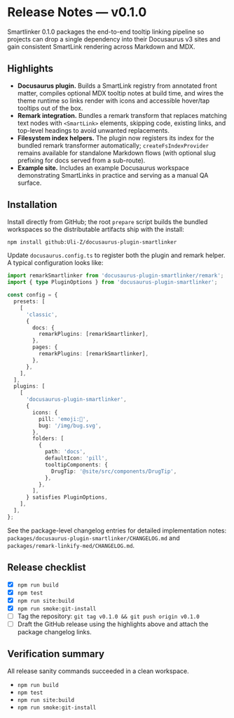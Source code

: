 # Release Notes — v0.1.0

Smartlinker 0.1.0 packages the end-to-end tooltip linking pipeline so projects can drop a single dependency into their Docusaurus v3 sites and gain consistent SmartLink rendering across Markdown and MDX.

## Highlights

- **Docusaurus plugin.** Builds a SmartLink registry from annotated front matter, compiles optional MDX tooltip notes at build time, and wires the theme runtime so links render with icons and accessible hover/tap tooltips out of the box.
- **Remark integration.** Bundles a remark transform that replaces matching text nodes with `<SmartLink>` elements, skipping code, existing links, and top-level headings to avoid unwanted replacements.
- **Filesystem index helpers.** The plugin now registers its index for the bundled remark transformer automatically; `createFsIndexProvider` remains available for standalone Markdown flows (with optional slug prefixing for docs served from a sub-route).
- **Example site.** Includes an example Docusaurus workspace demonstrating SmartLinks in practice and serving as a manual QA surface.

## Installation

Install directly from GitHub; the root `prepare` script builds the bundled workspaces so the distributable artifacts ship with the install:

```bash
npm install github:Uli-Z/docusaurus-plugin-smartlinker
```

Update `docusaurus.config.ts` to register both the plugin and remark helper. A typical configuration looks like:

```ts
import remarkSmartlinker from 'docusaurus-plugin-smartlinker/remark';
import { type PluginOptions } from 'docusaurus-plugin-smartlinker';

const config = {
  presets: [
    [
      'classic',
      {
        docs: {
          remarkPlugins: [remarkSmartlinker],
        },
        pages: {
          remarkPlugins: [remarkSmartlinker],
        },
      },
    ],
  ],
  plugins: [
    [
      'docusaurus-plugin-smartlinker',
      {
        icons: {
          pill: 'emoji:💊',
          bug: '/img/bug.svg',
        },
        folders: [
          {
            path: 'docs',
            defaultIcon: 'pill',
            tooltipComponents: {
              DrugTip: '@site/src/components/DrugTip',
            },
          },
        ],
      } satisfies PluginOptions,
    ],
  ],
};
```

See the package-level changelog entries for detailed implementation notes: `packages/docusaurus-plugin-smartlinker/CHANGELOG.md` and `packages/remark-linkify-med/CHANGELOG.md`.

## Release checklist

- [x] `npm run build`
- [x] `npm test`
- [x] `npm run site:build`
- [x] `npm run smoke:git-install`
- [ ] Tag the repository: `git tag v0.1.0 && git push origin v0.1.0`
- [ ] Draft the GitHub release using the highlights above and attach the package changelog links.

## Verification summary

All release sanity commands succeeded in a clean workspace.

- `npm run build`
- `npm test`
- `npm run site:build`
- `npm run smoke:git-install`
